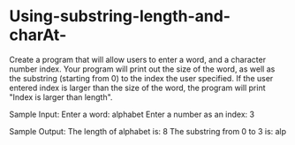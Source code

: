 # Using-substring-length-and-charAt-

Create a program that will allow users to enter a word, and a character number index. 
Your program will print out the size of the word, as well as the substring (starting from 0) to the index the user specified.
If the user entered index is larger than the size of the word, the program will print "Index is larger than length".

 

Sample Input:
Enter a word: alphabet
Enter a number as an index: 3
 

Sample Output:
The length of alphabet is: 8
The substring from 0 to 3 is: alp

